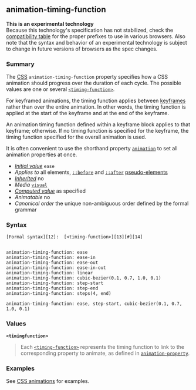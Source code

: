 ## animation-timing-function

**This is an experimental technology**  
Because this technology's specification has not stabilized, check the [compatibility table][0] for the proper prefixes to use in various browsers. Also note that the syntax and behavior of an experimental technology is subject to change in future versions of browsers as the spec changes.

### Summary

The [CSS][1] `animation-timing-function` property specifies how a CSS animation should progress over the duration of each cycle. The possible values are one or several [`<timing-function>`][2].

For keyframed animations, the timing function applies between [keyframes][3] rather than over the entire animation. In other words, the timing function is applied at the start of the keyframe and at the end of the keyframe.

An animation timing function defined within a keyframe block applies to that keyframe; otherwise. If no timing function is specified for the keyframe, the timing function specified for the overall animation is used.

It is often convenient to use the shorthand property [`animation`][4] to set all animation properties at once.

* _[Initial value][5]_ `ease` 
* _Applies to_ all elements, [`::before`][6] and [`::after`][7] [pseudo-elements][8] 
* _[Inherited][9]_ no 
* _Media_ [`visual`][10] 
* _[Computed value][11]_ as specified 
* _Animatable_ no 
* _Canonical order_ the unique non-ambiguous order defined by the formal grammar

### Syntax

    [Formal syntax][12]:  [<timing-function>][13][#][14]
    

    animation-timing-function: ease
    animation-timing-function: ease-in
    animation-timing-function: ease-out
    animation-timing-function: ease-in-out
    animation-timing-function: linear
    animation-timing-function: cubic-bezier(0.1, 0.7, 1.0, 0.1)
    animation-timing-function: step-start
    animation-timing-function: step-end
    animation-timing-function: steps(4, end)
    
    animation-timing-function: ease, step-start, cubic-bezier(0.1, 0.7, 1.0, 0.1)
    

### Values

**`<timingfunction>`**

> Each [`<timing-function>`][2] represents the timing function to link to the corresponding property to animate, as defined in [`animation-property`][15].

### Examples

See [CSS animations][16] for examples.


[0]: #Browser_compatibility
[1]: https://developer.mozilla.org/en/docs/CSS "CSS"
[2]: https://developer.mozilla.org/en/docs/Web/CSS/timing-function "The documentation about this has not yet been written; please consider contributing!"
[3]: https://developer.mozilla.org/en/docs/CSS/@keyframes "https://developer.mozilla.org/en/docs/CSS/@keyframes"
[4]: https://developer.mozilla.org/en/docs/Web/CSS/animation "The animation CSS property is a shorthand property for animation-name, animation-duration, animation-timing-function, animation-delay, animation-iteration-count, animation-direction, animation-fill-mode and animation-play-state."
[5]: https://developer.mozilla.org/en/docs/CSS/initial_value
[6]: https://developer.mozilla.org/en/docs/Web/CSS/::before "The documentation about this has not yet been written; please consider contributing!"
[7]: https://developer.mozilla.org/en/docs/Web/CSS/::after "The CSS ::after pseudo-element matches a virtual last child of the selected element. Typically used to add cosmetic content to an element, by using the content CSS property. This element is inline by default."
[8]: https://developer.mozilla.org/en/docs/CSS/Pseudo-elements "https://developer.mozilla.org/en/docs/CSS/Pseudo-elements"
[9]: https://developer.mozilla.org/en/docs/CSS/inheritance
[10]: https://developer.mozilla.org/en/docs/CSS/@media#Media_groups
[11]: https://developer.mozilla.org/en/docs/CSS/computed_value
[12]: https://developer.mozilla.org/en/docs/CSS/Value_definition_syntax "https://developer.mozilla.org/en/docs/CSS/Value_definition_syntax"
[13]: https://developer.mozilla.org/en/docs/Web/CSS/timing-function "Possible values: cubic-bezier(), steps(), linear, ease, ease-in, ease-out, east-in-out, step-start-step-end"
[14]: https://developer.mozilla.org/en/docs/CSS/Value_definition_syntax#Hash_mark_(.23) "Hash mark multiplier: the previous entity may appear 0, 1 or several times, each occurence being separated from the previous one by a comma"
[15]: https://developer.mozilla.org/en/docs/Web/CSS/animation-property "The documentation about this has not yet been written; please consider contributing!"
[16]: https://developer.mozilla.org/en/docs/CSS/CSS_animations "en-US/docs/CSS/CSS_animations"